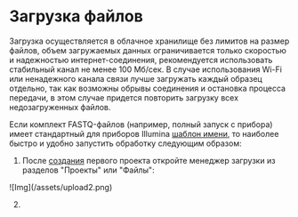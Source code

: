 # Загрузка файлов

Загрузка осуществляется в облачное хранилище без лимитов на размер файлов, объем загружаемых данных ограничивается только скоростью и надежностью интернет-соединения, рекомендуется использовать стабильный канал не менее 100 Мб/сек. В случае использования Wi-Fi или ненадежного канала связи лучше загружать каждый образец отдельно, так как возможны обрывы соединения и остановка процесса передачи, в этом случае придется повторить загрузку всех недозагруженных файлов.

Если комплект FASTQ-файлов (например, полный запуск с прибора) имеет стандартный для приборов Illumina [шаблон имени](https://support.illumina.com/help/BaseSpace_OLH_009008/Content/Source/Informatics/BS/NamingConvention_FASTQ-files-swBS.htm), то наиболее быстро и удобно запустить обработку следующим образом:

1. После [создания](start.md) первого проекта откройте менеджер загрузки из разделов "Проекты" или "Файлы":

<div style="fadedImg">
![Img](/assets/upload2.png)
</div>

2. 